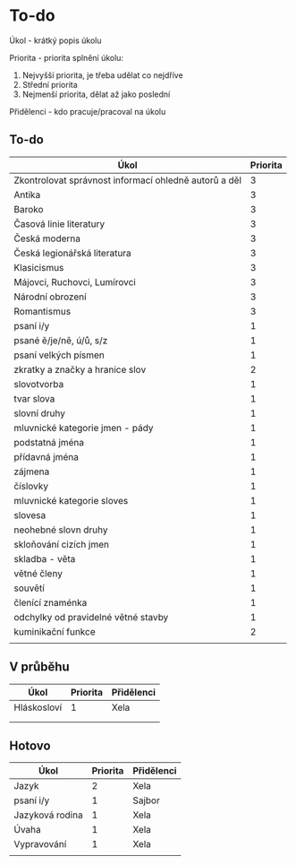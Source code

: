 # To-do

Úkol - krátký popis úkolu

Priorita - priorita splnění úkolu:
1. Nejvyšší priorita, je třeba udělat co nejdříve
2. Střední priorita
3. Nejmenší priorita, dělat až jako poslední

Přidělenci - kdo pracuje/pracoval na úkolu

## To-do

| Úkol                                                  | Priorita |
| ----------------------------------------------------- | -------- |
| Zkontrolovat správnost informací ohledně autorů a děl | 3        |
| Antika                                                | 3        |
| Baroko                                                | 3        |
| Časová linie literatury                               | 3        |
| Česká moderna                                         | 3        |
| Česká legionářská literatura                          | 3        |
| Klasicismus                                           | 3        |
| Májovci, Ruchovci, Lumírovci                          | 3        |
| Národní obrození                                      | 3        |
| Romantismus                                           | 3        |
| psaní i/y                                             | 1        |
| psané ě/je/ně, ú/ů, s/z                               | 1        |
| psaní velkých písmen                                  | 1        |
| zkratky a značky a hranice slov                       | 2        |
| slovotvorba                                           | 1        |
| tvar slova                                            | 1        |
| slovní druhy                                          | 1        |
| mluvnické kategorie jmen - pády                       | 1        |
| podstatná jména                                       | 1        |
| přídavná jména                                        | 1        |
| zájmena                                               | 1        |
| číslovky                                              | 1        |
| mluvnické kategorie sloves                            | 1        |
| slovesa                                               | 1        |
| neohebné slovn druhy                                  | 1        |
| skloňování cizích jmen                                | 1        |
| skladba - věta                                        | 1        |
| větné členy                                           | 1        |
| souvětí                                               | 1        |
| členící znaménka                                      | 1        |
| odchylky od pravidelné větné stavby                   | 1        |
| kuminikační funkce                                    | 2        |
|                                                       |          |

## V průběhu

| Úkol        | Priorita | Přidělenci |
| ----------- | -------- | ---------- |
| Hláskosloví | 1        | Xela       |
|             |          |            |
|             |          |            |

## Hotovo

| Úkol            | Priorita | Přidělenci |
| --------------- | -------- | ---------- |
| Jazyk           | 2        | Xela       |
| psaní i/y       | 1        | Sajbor     |
| Jazyková rodina | 1        | Xela       |
| Úvaha           | 1        | Xela       |
| Vypravování     | 1        | Xela       |
|                 |          |            |
